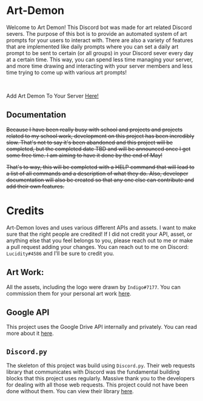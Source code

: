 # Art-Demon
Welcome to Art Demon! This Discord bot was made for art related Discord severs. The purpose of this bot is to provide an automated system of art prompts for your users to interact with. There are also a variety of features that are implemented like daily prompts where you can set a daily art prompt to be sent to certain (or all groups) in your Discord sever every day at a certain time. This way, you can spend less time managing your server, and more time drawing and interacting with your server members and less time trying to come up with various art prompts!

<br>

Add Art Demon To Your Server [Here!](https://discord.com/api/oauth2/authorize?client_id=740666177554219067&permissions=8&scope=bot)


## Documentation
~~Because I have been really busy with school and projects and projects related to my school work, development on this project has been incredibly slow. That's not to say it's been abandoned and this project will be completed, but the completed date TBD and will be announced once I get some free time. I am aiming to have it done by the end of May!~~

~~That's to way, this will be completed with a HELP command that will lead to a list of all commands and a description of what they do. Also, developer documentation will also be created so that any one else can contribute and add their own features.~~

# Credits
Art-Demon loves and uses various different APIs and assets. I want to make sure that the right people are credited! If I did not credit your API, asset, or anything else that you feel belongs to you, please reach out to me or make a pull request adding your changes. You can reach out to me on Discord: `Lucidity#4586` and I'll be sure to credit you.
## Art Work:
All the assets, including the logo were drawn by `Indigo#7177`. You can commission them for your personal art work [here](https://commission-indigo.carrd.co/).

## Google API
This project uses the Google Drive API internally and privately. You can read more about it [here](https://developers.google.com/drive/api).

## `Discord.py`
The skeleton of this project was build using `Discord.py`. Their web requests library that communicates with Discord was the fundamental building blocks that this project uses regularly. Massive thank you to the developers for dealing with all those web requests. This project could not have been done without them. You can view their library [here](https://discordpy.readthedocs.io/en/stable/).
